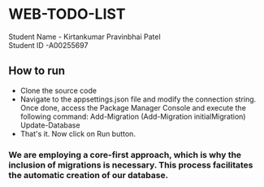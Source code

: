 # WEB-TODO-LIST
Student Name - Kirtankumar Pravinbhai Patel                                        
Student ID -A00255697

## How to run ## 
* Clone the source code 
* Navigate to the appsettings.json file and modify the connection string. Once done, access the Package Manager Console and execute the following command:
    Add-Migration <migration-test> (Add-Migration initialMigration)
    Update-Database
* That's it. Now click on Run button.

### We are employing a core-first approach, which is why the inclusion of migrations is necessary. This process facilitates the automatic creation of our database. ###
